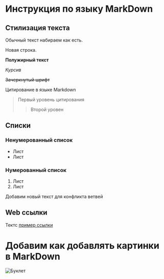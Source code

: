 # Инструкция по языку MarkDown

## Стилизация текста
Обычный текст набираем как есть.

Новая строка. 

**Полужирный текст**

*Курсив*

~~Зачеркнутый шрифт~~

Цитирование в языке Markdown
> Первый уровень цитирования
>> Второй уровен

## Списки
### Ненумерованный список
* Лист
* Лист

### Нумерованный список
1. Лист
2. Лист

Добавим новый текст для конфликта ветвей

## Web ссылки
Тектс [пример ссылки](http.example.com "Текст ссылки")


# Добавим как добавлять картинки в MarkDown
![Буклет](123.jpeg)